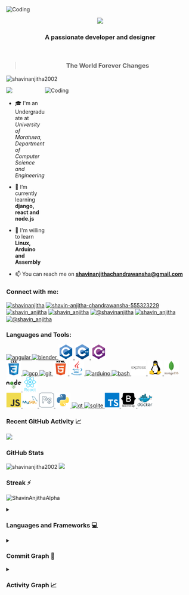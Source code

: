 <img alt="Coding" width="2000" src="https://images.theconversation.com/files/441057/original/file-20220117-13-11tpnul.jpg?ixlib=rb-1.1.0&rect=445%2C1440%2C4120%2C2056&q=45&auto=format&w=2000&h=668">

<p align="center">
   <a href="https://git.io/typing-svg" ><img src="https://readme-typing-svg.herokuapp.com?font=Ubuntu&weight=600&size=40&duration=3000&pause=1000&color=0DF712&center=true&width=435&height=100&lines=Hi+%F0%9F%91%8B%2C+I'm+Shavin+Anjitha"/>
</a>
</p>
<h3 align="center">A passionate developer and designer</h3>
<br/>

> <h3 align="center"> The World Forever Changes </h3>


<p align="left"> <img src="https://komarev.com/ghpvc/?username=shavinanjitha2002&label=Profile%20views&color=0e75b6&style=flat" alt="shavinanjitha2002" /> </p>

![](https://hit.yhype.me/github/profile?user_id=85817726)
<img align="right" alt="Coding" width="400" height="450" src="https://images.unsplash.com/photo-1608306448197-e83633f1261c?ixlib=rb-4.0.3&ixid=M3wxMjA3fDB8MHxwaG90by1wYWdlfHx8fGVufDB8fHx8fA%3D%3D&auto=format&fit=crop&w=387&q=80">

- 🎓 I'm an Undergraduate at *University of Moratuwa, Department of Computer Science and Engineering*
   
- 🌱 I’m currently learning **django, react and node.js**

- 🌱 I'm willing to learn **Linux, Arduino and Assembly**

- 📫 You can reach me on **shavinanjithachandrawansha@gmail.com**

<h3 align="left">Connect with me:</h3>
<p align="left">
<a href="https://twitter.com/shavinanjitha" target="blank"><img align="center" src="https://raw.githubusercontent.com/rahuldkjain/github-profile-readme-generator/master/src/images/icons/Social/twitter.svg" alt="shavinanjitha" height="30" width="40" /></a>
<a href="https://linkedin.com/in/shavin-anjitha-chandrawansha-555323229" target="blank"><img align="center" src="https://raw.githubusercontent.com/rahuldkjain/github-profile-readme-generator/master/src/images/icons/Social/linked-in-alt.svg" alt="shavin-anjitha-chandrawansha-555323229" height="30" width="40" /></a>
<a href="https://codesandbox.com/shavin_anjitha" target="blank"><img align="center" src="https://raw.githubusercontent.com/rahuldkjain/github-profile-readme-generator/master/src/images/icons/Social/codesandbox.svg" alt="shavin_anjitha" height="30" width="40" /></a>
<a href="https://instagram.com/shavin_anjitha" target="blank"><img align="center" src="https://raw.githubusercontent.com/rahuldkjain/github-profile-readme-generator/master/src/images/icons/Social/instagram.svg" alt="shavin_anjitha" height="30" width="40" /></a>
<a href="https://medium.com/@shavinanjitha" target="blank"><img align="center" src="https://raw.githubusercontent.com/rahuldkjain/github-profile-readme-generator/master/src/images/icons/Social/medium.svg" alt="@shavinanjitha" height="30" width="40" /></a>
<a href="https://www.hackerrank.com/shavin_anjitha" target="blank"><img align="center" src="https://raw.githubusercontent.com/rahuldkjain/github-profile-readme-generator/master/src/images/icons/Social/hackerrank.svg" alt="shavin_anjitha" height="30" width="40" /></a>
<a href="https://www.hackerearth.com/@shavin_anjitha" target="blank"><img align="center" src="https://raw.githubusercontent.com/rahuldkjain/github-profile-readme-generator/master/src/images/icons/Social/hackerearth.svg" alt="@shavin_anjitha" height="30" width="40" /></a>
</p>

<h3 align="left">Languages and Tools:</h3>
<p align="left"> <a href="https://angular.io" target="_blank" rel="noreferrer"> <img src="https://angular.io/assets/images/logos/angular/angular.svg" alt="angular" width="40" height="40"/> </a> <a href="https://www.blender.org/" target="_blank" rel="noreferrer"> <img src="https://download.blender.org/branding/community/blender_community_badge_white.svg" alt="blender" width="40" height="40"/> </a> <a href="https://www.cprogramming.com/" target="_blank" rel="noreferrer"> <img src="https://raw.githubusercontent.com/devicons/devicon/master/icons/c/c-original.svg" alt="c" width="40" height="40"/> </a> <a href="https://www.w3schools.com/cpp/" target="_blank" rel="noreferrer"> <img src="https://raw.githubusercontent.com/devicons/devicon/master/icons/cplusplus/cplusplus-original.svg" alt="cplusplus" width="40" height="40"/> </a> <a href="https://www.w3schools.com/cs/" target="_blank" rel="noreferrer"> <img src="https://raw.githubusercontent.com/devicons/devicon/master/icons/csharp/csharp-original.svg" alt="csharp" width="40" height="40"/> </a> 
  <br/>
<a href="https://www.w3schools.com/css/" target="_blank" rel="noreferrer"> <img src="https://raw.githubusercontent.com/devicons/devicon/master/icons/css3/css3-original-wordmark.svg" alt="css3" width="40" height="40"/> </a> <a href="https://cloud.google.com" target="_blank" rel="noreferrer"> <img src="https://www.vectorlogo.zone/logos/google_cloud/google_cloud-icon.svg" alt="gcp" width="40" height="40"/> </a> <a href="https://git-scm.com/" target="_blank" rel="noreferrer"> <img src="https://www.vectorlogo.zone/logos/git-scm/git-scm-icon.svg" alt="git" width="40" height="40"/> </a> <a href="https://www.w3.org/html/" target="_blank" rel="noreferrer"> <img src="https://raw.githubusercontent.com/devicons/devicon/master/icons/html5/html5-original-wordmark.svg" alt="html5" width="40" height="40"/> </a> <a href="https://www.java.com" target="_blank" rel="noreferrer"> <img src="https://raw.githubusercontent.com/devicons/devicon/master/icons/java/java-original.svg" alt="java" width="40" height="40"/> </a> <a href="https://www.arduino.cc/" target="_blank" rel="noreferrer"> <img src="https://cdn.worldvectorlogo.com/logos/arduino-1.svg" alt="arduino" width="40" height="40"/> </a> <a href="https://www.gnu.org/software/bash/" target="_blank" rel="noreferrer"> <img src="https://www.vectorlogo.zone/logos/gnu_bash/gnu_bash-icon.svg" alt="bash" width="40" height="40"/> </a>  <a href="https://expressjs.com" target="_blank" rel="noreferrer"> <img src="https://raw.githubusercontent.com/devicons/devicon/master/icons/express/express-original-wordmark.svg" alt="express" width="40" height="40"/> </a> <a href="https://www.linux.org/" target="_blank" rel="noreferrer"> <img src="https://raw.githubusercontent.com/devicons/devicon/master/icons/linux/linux-original.svg" alt="linux" width="40" height="40"/> </a> <a href="https://www.mongodb.com/" target="_blank" rel="noreferrer"> <img src="https://raw.githubusercontent.com/devicons/devicon/master/icons/mongodb/mongodb-original-wordmark.svg" alt="mongodb" width="40" height="40"/> </a> <a href="https://nodejs.org" target="_blank" rel="noreferrer"> <img src="https://raw.githubusercontent.com/devicons/devicon/master/icons/nodejs/nodejs-original-wordmark.svg" alt="nodejs" width="40" height="40"/> </a> <a href="https://reactjs.org/" target="_blank" rel="noreferrer"> <img src="https://raw.githubusercontent.com/devicons/devicon/master/icons/react/react-original-wordmark.svg" alt="react" width="40" height="40"/> </a>
  <br/>
  <a href="https://developer.mozilla.org/en-US/docs/Web/JavaScript" target="_blank" rel="noreferrer"> <img src="https://raw.githubusercontent.com/devicons/devicon/master/icons/javascript/javascript-original.svg" alt="javascript" width="40" height="40"/> </a> <a href="https://www.mysql.com/" target="_blank" rel="noreferrer"> <img src="https://raw.githubusercontent.com/devicons/devicon/master/icons/mysql/mysql-original-wordmark.svg" alt="mysql" width="40" height="40"/> </a> <a href="https://www.photoshop.com/en" target="_blank" rel="noreferrer"> <img src="https://raw.githubusercontent.com/devicons/devicon/master/icons/photoshop/photoshop-line.svg" alt="photoshop" width="40" height="40"/> </a> <a href="https://www.python.org" target="_blank" rel="noreferrer"> <img src="https://raw.githubusercontent.com/devicons/devicon/master/icons/python/python-original.svg" alt="python" width="40" height="40"/> </a> <a href="https://www.qt.io/" target="_blank" rel="noreferrer"> <img src="https://upload.wikimedia.org/wikipedia/commons/0/0b/Qt_logo_2016.svg" alt="qt" width="40" height="40"/> </a> <a href="https://www.sqlite.org/" target="_blank" rel="noreferrer"> <img src="https://www.vectorlogo.zone/logos/sqlite/sqlite-icon.svg" alt="sqlite" width="40" height="40"/> </a> <a href="https://www.typescriptlang.org/" target="_blank" rel="noreferrer"> <img src="https://raw.githubusercontent.com/devicons/devicon/master/icons/typescript/typescript-original.svg" alt="typescript" width="40" height="40"/> </a><a href="https://getbootstrap.com" target="_blank" rel="noreferrer"> <img src="https://raw.githubusercontent.com/devicons/devicon/master/icons/bootstrap/bootstrap-plain-wordmark.svg" alt="bootstrap" width="40" height="40"/> </a> <a href="https://www.docker.com/" target="_blank" rel="noreferrer"> <img src="https://raw.githubusercontent.com/devicons/devicon/master/icons/docker/docker-original-wordmark.svg" alt="docker" width="40" height="40"/> </a> </p>

### Recent GitHub Activity 📈
<p> <img src="http://github-profile-summary-cards.vercel.app/api/cards/profile-details?username=ShavinAnjithaAlpha&hide_border=true&theme=github_dark"></p>


### GitHub Stats
<p>
   <img src="https://github-readme-stats.vercel.app/api?username=ShavinAnjithaAlpha&show_icons=true&locale=en&hide_border=trye&theme=github_dark" alt="shavinanjitha2002" />
   <img src="http://github-profile-summary-cards.vercel.app/api/cards/stats?username=ShavinAnjithaAlpha&theme=github_dark">
</p>

### Streak ⚡
<p><img src="https://github-readme-streak-stats.herokuapp.com/?user=ShavinAnjithaAlpha&theme=github_dark" alt="ShavinAnjithaAlpha" /></p>

<details>
   <summary>
      <h3>Languages and Frameworks 💻</h3>
   </summary>

   <p>
   <img src="http://github-profile-summary-cards.vercel.app/api/cards/repos-per-language?username=ShavinAnjithaAlpha&theme=github_dark" />
   <img src="http://github-profile-summary-cards.vercel.app/api/cards/most-commit-language?username=ShavinAnjithaAlpha&theme=github_dark" />
   </p>
</details>

<details>
   <summary>
      <h3>Commit Graph 📝</h3>
   </summary>

   <img align="center" src="http://github-profile-summary-cards.vercel.app/api/cards/productive-time?username=ShavinAnjithaAlpha&theme=github_dark&utcOffset=8" />

</details>

<details>
  <summary>
     <h3>Activity Graph 📈 </h3>
   </summary>
  <br/>

[![Ashutosh's github activity graph](https://github-readme-activity-graph.vercel.app/graph?username=ShavinAnjithaAlpha&bg_color=131122&color=dddddd&line=04e61b&point=1155ee&area=true&hide_border=true)](https://github.com/ashutosh00710/github-readme-activity-graph)

</details>


